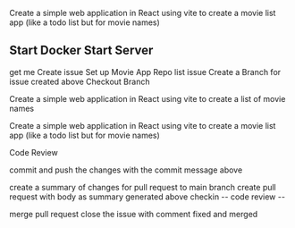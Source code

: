 Create a simple web application in React using vite to create a movie list app (like a todo list but for movie names)

Start Docker
Start Server
---

get me
Create issue Set up Movie App Repo
list issue
Create a Branch for issue created above
Checkout Branch

Create a simple web application in React using vite to create a list of movie names

Create a simple web application in React using vite to create a movie list app (like a todo list but for movie names)


Code Review

commit and push the changes with the commit message above 

create a summary of changes for pull request to main branch 
create pull request with body as summary generated above
checkin -- code review -- 

merge pull request
close the issue with comment fixed and merged


